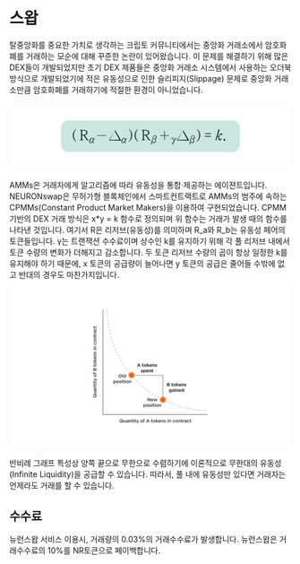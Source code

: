 # 스왑

탈중앙화를 중요한 가치로 생각하는 크립토 커뮤니티에서는 중앙화 거래소에서 암호화폐를 거래하는 모순에 대해 꾸준한 논란이 있어왔습니다. 이 문제를 해결하기 위해 많은 DEX들이 개발되었지만 초기 DEX 제품들은 중앙화 거래소 시스템에서 사용하는 오더북 방식으로 개발되었기에 적은 유동성으로 인한 슬리피지(Slippage) 문제로 중앙화 거래소만큼 암호화폐를 거래하기에 적절한 환경이 아니었습니다.

![](../.gitbook/assets/swap3.jpg)

AMMs은 거래자에게 알고리즘에 따라 유동성을 통합·제공하는 에이젼트입니다. NEURONswap은 무허가형 블록체인에서 스마트컨트랙트로 AMMs의 범주에 속하는 CPMMs(Constant Product Market Makers)을 이용하여 구현되었습니다. CPMM 기반의 DEX 거래 방식은 x\*y = k 함수로 정의되며 위 함수는 거래가 발생 때의 함수를 나타낸 것입니다. 여기서 R은 리저브(유동성)를 의미하며 R\_a와 R\_b는 유동성 페어의 토큰들입니다. γ는 트랜잭션 수수료이며 상수인 k를 유지하기 위해 각 풀 리저브 내에서 토큰 수량의 변화가 더해지고 감소합니다. 두 토큰 리저브 수량의 곱이 항상 일정한 k를 유지해야 하기 때문에, x 토큰의 공급량이 늘어나면 y 토큰의 공급은 줄어들 수밖에 없고 반대의 경우도 마찬가지입니다.

![](../.gitbook/assets/swap4.jpg)

반비례 그래프 특성상 양쪽 끝으로 무한으로 수렴하기에 이론적으로 무한대의 유동성(Infinite Liquidity)을 공급할 수 있습니다. 따라서, 풀 내에 유동성만 있다면 거래자는 언제라도 거래를 할 수 있습니다.

## **수수료**

뉴런스왑 서비스 이용시, 거래량의 0.03%의 거래수수료가 발생합니다. 뉴런스왑은 거래수수료의 10%를 NR토큰으로 페이백합니다.&#x20;
